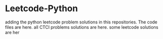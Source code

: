 # Leetcode-Python
adding the python leetcode problem solutions in this repositories. 
The code files are here.
all CTCI problems solutions are here.
some leetcode solutions are her
























































































































































































































































































































































































































































































































































































































